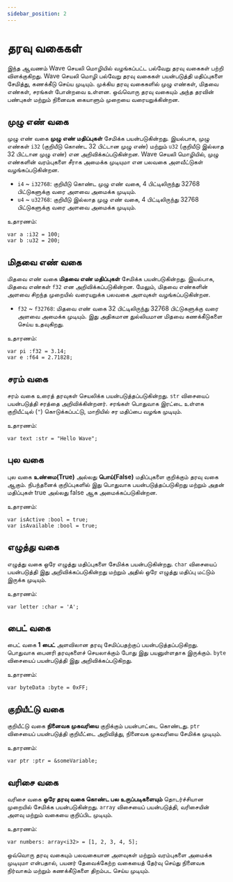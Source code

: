 ```yaml
---
sidebar_position: 2
---
```


# தரவு வகைகள்

இந்த ஆவணம் Wave செயலி மொழியில் வழங்கப்பட்ட பல்வேறு தரவு வகைகள் பற்றி விளக்குகிறது.
Wave செயலி மொழி பல்வேறு தரவு வகைகள் பயன்படுத்தி மதிப்புகளை சேமித்து, கணக்கீடு செய்ய முடியும்.
முக்கிய தரவு வகைகளில் முழு எண்கள், மிதவை எண்கள், சரங்கள் போன்றவை உள்ளன. ஒவ்வொரு தரவு வகையும் அந்த தரவின் பண்புகள் மற்றும் நினைவக கையாளும் முறையை வரையறுக்கின்றன.

## முழு எண் வகை
முழு எண் வகை **முழு எண் மதிப்புகள்** சேமிக்க பயன்படுகின்றது.
இயல்பாக, முழு எண்கள் `i32` (குறியீடு கொண்ட 32 பிட்டான முழு எண்) மற்றும் `u32` (குறியீடு இல்லாத 32 பிட்டான முழு எண்) என அறிவிக்கப்படுகின்றன.
Wave செயலி மொழியில், முழு எண்களின் வரம்புகளை சீராக அமைக்க முடியுமா என பலவகை அளவீட்டுகள் வழங்கப்படுகின்றன.

* `i4` ~ `i32768`: குறியீடு கொண்ட முழு எண் வகை, 4 பிட்டிலிருந்து 32768 பிட்டுகளுக்கு வரை அளவை அமைக்க முடியும்.
* `u4` ~ `u32768`: குறியீடு இல்லாத முழு எண் வகை, 4 பிட்டிலிருந்து 32768 பிட்டுகளுக்கு வரை அளவை அமைக்க முடியும்.

உதாரணம்:
```wave
var a :i32 = 100;
var b :u32 = 200;
```

## மிதவை எண் வகை
மிதவை எண் வகை **மிதவை எண் மதிப்புகள்** சேமிக்க பயன்படுகின்றது.
இயல்பாக, மிதவை எண்கள் `f32` என அறிவிக்கப்படுகின்றன.
மேலும், மிதவை எண்களின் அளவை சிறந்த முறையில் வரையறுக்க பலவகை அளவுகள் வழங்கப்படுகின்றன.

* `f32` ~ `f32768`: மிதவை எண் வகை 32 பிட்டிலிருந்து 32768 பிட்டுகளுக்கு வரை அளவை அமைக்க முடியும். இது அதிகமான துல்லியமான மிதவை கணக்கீடுகளை செய்ய உதவுகிறது.

உதாரணம்:
```wave
var pi :f32 = 3.14;
var e :f64 = 2.71828;
```

## சரம் வகை
சரம் வகை உரைத் தரவுகள் செயலிக்க பயன்படுத்தப்படுகின்றது. `str` விசையைப் பயன்படுத்தி சரத்தை அறிவிக்கின்றனர்.
சரங்கள் பொதுவாக இரட்டை உள்ளக குறியீட்டில் (`"`) கொடுக்கப்பட்டு, மாறியில் சர மதிப்பை வழங்க முடியும்.

உதாரணம்:
```wave
var text :str = "Hello Wave";
```

## புல வகை
புல வகை **உண்மை(True)** அல்லது **பொய்(False)** மதிப்புகளை குறிக்கும் தரவு வகை ஆகும்.
நிபந்தனைக் குறிப்புகளில் இது பொதுவாக பயன்படுத்தப்படுகிறது மற்றும் அதன் மதிப்புகள் true அல்லது false ஆக அமைக்கப்படுகின்றன.

உதாரணம்:
```wave
var isActive :bool = true;
var isAvailable :bool = true;
```

## எழுத்து வகை
எழுத்து வகை ஒரே எழுத்து மதிப்புகளை சேமிக்க பயன்படுகின்றது.
`char` விசையைப் பயன்படுத்தி இது அறிவிக்கப்படுகின்றது மற்றும் அதில் ஒரே எழுத்து மதிப்பு மட்டும் இருக்க முடியும்.

உதாரணம்:
```wave
var letter :char = 'A';
```

## பைட் வகை
பைட் வகை **1 பைட்** அளவிலான தரவு சேமிப்பதற்குப் பயன்படுத்தப்படுகிறது.
பொதுவாக பைனரி தரவுகளைச் செயலாக்கும் போது இது பயனுள்ளதாக இருக்கும். `byte` விசையைப் பயன்படுத்தி இது அறிவிக்கப்படுகிறது.

உதாரணம்:
```wave
var byteData :byte = 0xFF;
```

## குறியீட்டு வகை
குறியீட்டு வகை **நினைவக முகவரியை** குறிக்கும் பயன்பாட்டை கொண்டது.
`ptr` விசையைப் பயன்படுத்தி குறியீட்டை அறிவித்து, நினைவக முகவரியை சேமிக்க முடியும்.

உதாரணம்:
```wave
var ptr :ptr = &someVariable;
```

## வரிசை வகை
வரிசை வகை **ஒரே தரவு வகை கொண்ட பல உருப்படிகளையும்** தொடர்ச்சியான முறையில் சேமிக்க பயன்படுகின்றது.
`array` விசையைப் பயன்படுத்தி, வரிசையின் அளவு மற்றும் வகையை குறிப்பிட முடியும்.

உதாரணம்:
```wave
var numbers: array<i32> = [1, 2, 3, 4, 5];
```

ஒவ்வொரு தரவு வகையும் பலவகையான அளவுகள் மற்றும் வரம்புகளை அமைக்க முடியுமா என்பதால், பயனர் தேவைக்கேற்ற வகையைத் தேர்வு செய்து நினைவக நிர்வாகம் மற்றும் கணக்கீடுகளை திறம்பட செய்ய முடியும்.
